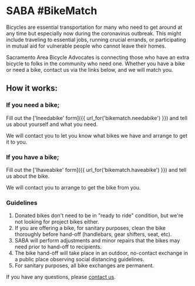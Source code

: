 # SABA #BikeMatch

Bicycles are essential transportation for many who need to get around at any time but especially 
now during the coronavirus outbreak. This might include traveling to essential jobs, running crucial 
errands, or participating in mutual aid for vulnerable people who cannot leave their homes.  

Sacramento Area Bicycle Advocates is connecting those who have an extra bicycle to folks in the community
 who need one. Whether you have a bike or need a bike, contact us via the links below, and we will match you.
 
## How it works:
### If you need a bike;
Fill out the ['Ineedabike' form]({{ url_for('bikematch.needabike') }}) and tell us about yourself
and what you need.

We will contact you to let you know what bikes we have and arrange to get it to you.

### If you have a bike;
Fill out the ['Ihaveabike' form]({{ url_for('bikematch.haveabike') }}) and tell us about the bike.

We will contact you to arrange to get the bike from you.

### Guidelines
1. Donated bikes don't need to be in "ready to ride" condition, but we're not looking 
for project bikes either. 
2. If you are offering a bike, for sanitary purposes, clean the bike thoroughly before hand-off 
(handlebars, gear shifters, seat, etc).
2. SABA will perform adjustments and minor repairs that the bikes may need prior to hand-off to recipients.
3. The bike hand-off will take place in an outdoor, 
no-contact exchange in a public place observing social distancing guidelines.
5. For sanitary purposes, all bike exchanges are permanent.

If you have any questions, please [contact us](/contact/).
